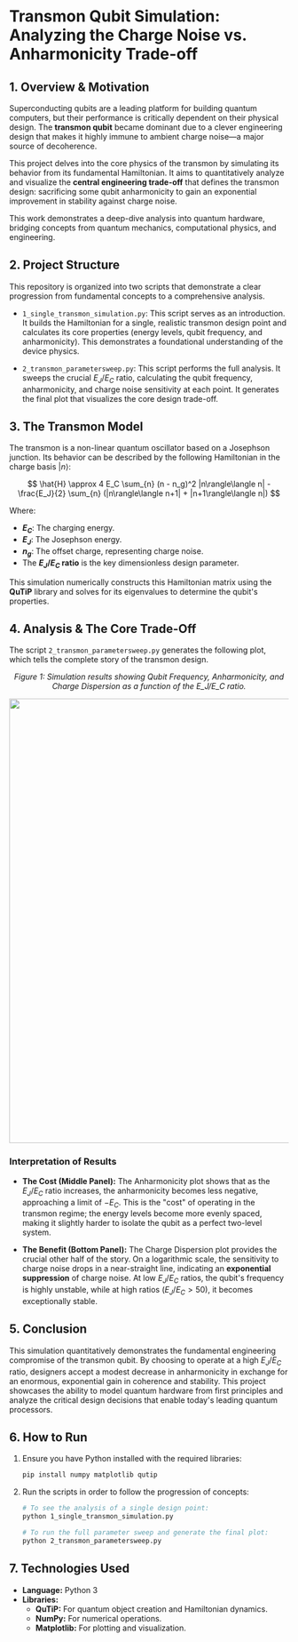 # Transmon Qubit Simulation: Analyzing the Charge Noise vs. Anharmonicity Trade-off


## 1. Overview & Motivation

Superconducting qubits are a leading platform for building quantum computers, but their performance is critically dependent on their physical design. The **transmon qubit** became dominant due to a clever engineering design that makes it highly immune to ambient charge noise—a major source of decoherence.

This project delves into the core physics of the transmon by simulating its behavior from its fundamental Hamiltonian. It aims to quantitatively analyze and visualize the **central engineering trade-off** that defines the transmon design: sacrificing some qubit anharmonicity to gain an exponential improvement in stability against charge noise.

This work demonstrates a deep-dive analysis into quantum hardware, bridging concepts from quantum mechanics, computational physics, and engineering.

## 2. Project Structure

This repository is organized into two scripts that demonstrate a clear progression from fundamental concepts to a comprehensive analysis.

* `1_single_transmon_simulation.py`: This script serves as an introduction. It builds the Hamiltonian for a single, realistic transmon design point and calculates its core properties (energy levels, qubit frequency, and anharmonicity). This demonstrates a foundational understanding of the device physics.

* `2_transmon_parametersweep.py`: This script performs the full analysis. It sweeps the crucial $E_J/E_C$ ratio, calculating the qubit frequency, anharmonicity, and charge noise sensitivity at each point. It generates the final plot that visualizes the core design trade-off.

## 3. The Transmon Model

The transmon is a non-linear quantum oscillator based on a Josephson junction. Its behavior can be described by the following Hamiltonian in the charge basis $|n\rangle$:

$$ \hat{H} \approx 4 E_C \sum_{n} (n - n_g)^2 |n\rangle\langle n| - \frac{E_J}{2} \sum_{n} (|n\rangle\langle n+1| + |n+1\rangle\langle n|) $$

Where:
- **$E_C$**: The charging energy.
- **$E_J$**: The Josephson energy.
- **$n_g$**: The offset charge, representing charge noise.
- The **$E_J/E_C$ ratio** is the key dimensionless design parameter.

This simulation numerically constructs this Hamiltonian matrix using the **QuTiP** library and solves for its eigenvalues to determine the qubit's properties.

## 4. Analysis & The Core Trade-Off

The script `2_transmon_parametersweep.py` generates the following plot, which tells the complete story of the transmon design.

*<p align="center">Figure 1: Simulation results showing Qubit Frequency, Anharmonicity, and Charge Dispersion as a function of the E_J/E_C ratio.</p>*
<p align="center">
  <img src="https://github.com/user-attachments/assets/1b49fcfb-8250-40a4-8ded-b5cc316f6a8b" width="800">
</p>

### Interpretation of Results

* **The Cost (Middle Panel):** The Anharmonicity plot shows that as the $E_J/E_C$ ratio increases, the anharmonicity becomes less negative, approaching a limit of $-E_C$. This is the "cost" of operating in the transmon regime; the energy levels become more evenly spaced, making it slightly harder to isolate the qubit as a perfect two-level system.

* **The Benefit (Bottom Panel):** The Charge Dispersion plot provides the crucial other half of the story. On a logarithmic scale, the sensitivity to charge noise drops in a near-straight line, indicating an **exponential suppression** of charge noise. At low $E_J/E_C$ ratios, the qubit's frequency is highly unstable, while at high ratios ($E_J/E_C > 50$), it becomes exceptionally stable.
## 5. Conclusion

This simulation quantitatively demonstrates the fundamental engineering compromise of the transmon qubit. By choosing to operate at a high $E_J/E_C$ ratio, designers accept a modest decrease in anharmonicity in exchange for an enormous, exponential gain in coherence and stability. This project showcases the ability to model quantum hardware from first principles and analyze the critical design decisions that enable today's leading quantum processors.

## 6. How to Run

1.  Ensure you have Python installed with the required libraries:
    ```bash
    pip install numpy matplotlib qutip
    ```
2.  Run the scripts in order to follow the progression of concepts:
    ```bash
    # To see the analysis of a single design point:
    python 1_single_transmon_simulation.py
    
    # To run the full parameter sweep and generate the final plot:
    python 2_transmon_parametersweep.py
    ```

## 7. Technologies Used
- **Language:** Python 3
- **Libraries:**
  - **QuTiP:** For quantum object creation and Hamiltonian dynamics.
  - **NumPy:** For numerical operations.
  - **Matplotlib:** For plotting and visualization.
